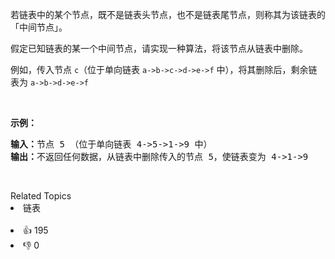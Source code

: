 <p>若链表中的某个节点，既不是链表头节点，也不是链表尾节点，则称其为该链表的「中间节点」。</p>

<p>假定已知链表的某一个中间节点，请实现一种算法，将该节点从链表中删除。</p>

<p>例如，传入节点&nbsp;<code>c</code>（位于单向链表&nbsp;<code>a-&gt;b-&gt;c-&gt;d-&gt;e-&gt;f</code>&nbsp;中），将其删除后，剩余链表为&nbsp;<code>a-&gt;b-&gt;d-&gt;e-&gt;f</code></p>

<p>&nbsp;</p>

<p><strong>示例：</strong></p>

<pre>
<strong>输入：</strong>节点&nbsp;5&nbsp;（位于单向链表&nbsp;4-&gt;5-&gt;1-&gt;9&nbsp;中）
<strong>输出：</strong>不返回任何数据，从链表中删除传入的节点 5，使链表变为&nbsp;4-&gt;1-&gt;9
</pre>

<p>&nbsp;</p>

<div><div>Related Topics</div><div><li>链表</li></div></div><br><div><li>👍 195</li><li>👎 0</li></div>